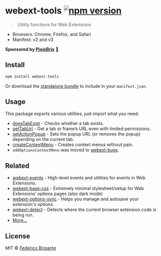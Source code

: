 # webext-tools [![npm version](https://img.shields.io/npm/v/webext-tools.svg)](https://www.npmjs.com/package/webext-tools)

> Utility functions for Web Extensions

- Browsers: Chrome, Firefox, and Safari
- Manifest: v2 and v3

**Sponsored by [PixieBrix](https://www.pixiebrix.com)** :tada:

## Install

```sh
npm install webext-tools
```

Or download the [standalone bundle](https://bundle.fregante.com/?pkg=webext-tools&name=window) to include in your `manifest.json`.

## Usage

This package exports various utilities, just import what you need.

- [doesTabExist](./source/does-tab-exist.md) - Checks whether a tab exists.
- [getTabUrl](./source/get-tab-url.md) - Get a tab or frame’s URL even with limited permissions.
- [setActionPopup](./source/set-action-popup.md) - Sets the popup URL (or removes the popup) depending on the current tab.
- [createContextMenu](./source/create-context-menu.md) - Creates context menus without pain.
- `addOptionsContextMenu` was moved to [webext-bugs](https://github.com/fregante/webext-bugs).

## Related

- [webext-events](https://github.com/fregante/webext-events) - High-level events and utilities for events in Web Extensions.
- [webext-base-css](https://github.com/fregante/webext-base-css) - Extremely minimal stylesheet/setup for Web Extensions’ options pages (also dark mode)
- [webext-options-sync](https://github.com/fregante/webext-options-sync) - Helps you manage and autosave your extension's options.
- [webext-detect](https://github.com/fregante/webext-detect) - Detects where the current browser extension code is being run.
- [More…](https://github.com/fregante/webext-fun)

## License

MIT © [Federico Brigante](https://fregante.com)
